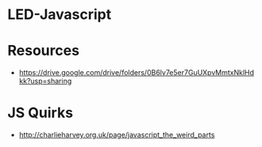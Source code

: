 # LED-Javascript

# Resources
- https://drive.google.com/drive/folders/0B6lv7e5er7GuUXpvMmtxNklHdkk?usp=sharing


# JS Quirks
 - http://charlieharvey.org.uk/page/javascript_the_weird_parts 
